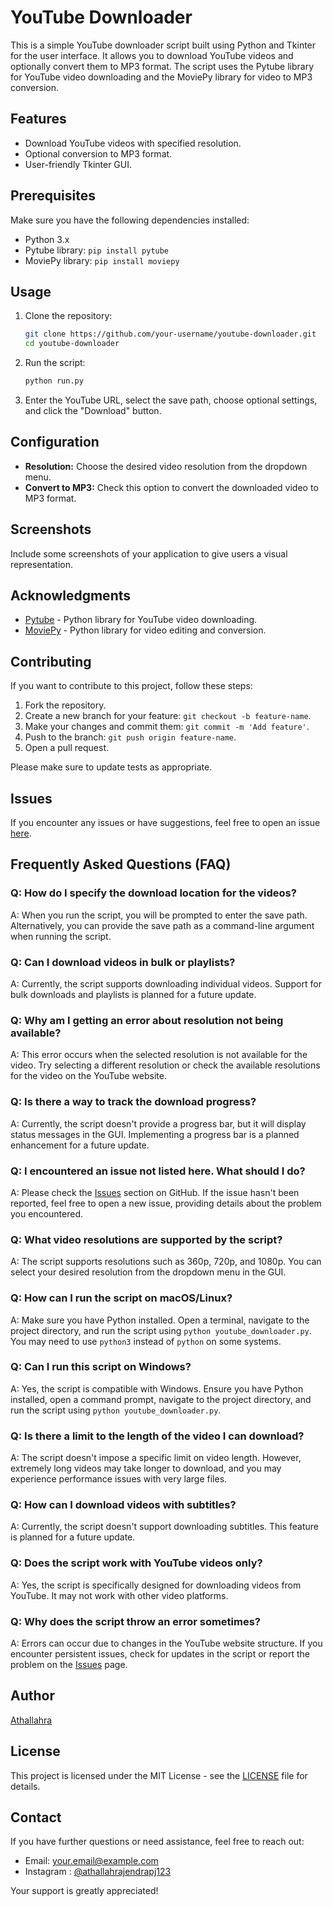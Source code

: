 # YouTube Downloader

This is a simple YouTube downloader script built using Python and Tkinter for the user interface. It allows you to download YouTube videos and optionally convert them to MP3 format. The script uses the Pytube library for YouTube video downloading and the MoviePy library for video to MP3 conversion.

## Features

- Download YouTube videos with specified resolution.
- Optional conversion to MP3 format.
- User-friendly Tkinter GUI.

## Prerequisites

Make sure you have the following dependencies installed:

- Python 3.x
- Pytube library: `pip install pytube`
- MoviePy library: `pip install moviepy`

## Usage

1. Clone the repository:

    ```bash
    git clone https://github.com/your-username/youtube-downloader.git
    cd youtube-downloader
    ```

2. Run the script:

    ```bash
    python run.py
    ```

3. Enter the YouTube URL, select the save path, choose optional settings, and click the "Download" button.

## Configuration

- **Resolution:** Choose the desired video resolution from the dropdown menu.
- **Convert to MP3:** Check this option to convert the downloaded video to MP3 format.

## Screenshots

Include some screenshots of your application to give users a visual representation.

## Acknowledgments

- [Pytube](https://github.com/pytube/pytube) - Python library for YouTube video downloading.
- [MoviePy](https://github.com/Zulko/moviepy) - Python library for video editing and conversion.

## Contributing

If you want to contribute to this project, follow these steps:

1. Fork the repository.
2. Create a new branch for your feature: `git checkout -b feature-name`.
3. Make your changes and commit them: `git commit -m 'Add feature'`.
4. Push to the branch: `git push origin feature-name`.
5. Open a pull request.

Please make sure to update tests as appropriate.

## Issues

If you encounter any issues or have suggestions, feel free to open an issue [here](https://github.com/Athallah1234/Youtube-Downloader/issues).

## Frequently Asked Questions (FAQ)

### Q: How do I specify the download location for the videos?
A: When you run the script, you will be prompted to enter the save path. Alternatively, you can provide the save path as a command-line argument when running the script.

### Q: Can I download videos in bulk or playlists?
A: Currently, the script supports downloading individual videos. Support for bulk downloads and playlists is planned for a future update.

### Q: Why am I getting an error about resolution not being available?
A: This error occurs when the selected resolution is not available for the video. Try selecting a different resolution or check the available resolutions for the video on the YouTube website.

### Q: Is there a way to track the download progress?
A: Currently, the script doesn't provide a progress bar, but it will display status messages in the GUI. Implementing a progress bar is a planned enhancement for a future update.

### Q: I encountered an issue not listed here. What should I do?
A: Please check the [Issues](https://github.com/Athallah1234/Youtube-Downloader/issues) section on GitHub. If the issue hasn't been reported, feel free to open a new issue, providing details about the problem you encountered.

### Q: What video resolutions are supported by the script?
A: The script supports resolutions such as 360p, 720p, and 1080p. You can select your desired resolution from the dropdown menu in the GUI.

### Q: How can I run the script on macOS/Linux?
A: Make sure you have Python installed. Open a terminal, navigate to the project directory, and run the script using `python youtube_downloader.py`. You may need to use `python3` instead of `python` on some systems.

### Q: Can I run this script on Windows?
A: Yes, the script is compatible with Windows. Ensure you have Python installed, open a command prompt, navigate to the project directory, and run the script using `python youtube_downloader.py`.

### Q: Is there a limit to the length of the video I can download?
A: The script doesn't impose a specific limit on video length. However, extremely long videos may take longer to download, and you may experience performance issues with very large files.

### Q: How can I download videos with subtitles?
A: Currently, the script doesn't support downloading subtitles. This feature is planned for a future update.

### Q: Does the script work with YouTube videos only?
A: Yes, the script is specifically designed for downloading videos from YouTube. It may not work with other video platforms.

### Q: Why does the script throw an error sometimes?
A: Errors can occur due to changes in the YouTube website structure. If you encounter persistent issues, check for updates in the script or report the problem on the [Issues](https://github.com/Athallah1234/Youtube-Downloader/issues) page.

## Author

[Athallahra](https://github.com/Athallah1234)

## License

This project is licensed under the MIT License - see the [LICENSE](LICENSE) file for details.

## Contact

If you have further questions or need assistance, feel free to reach out:

- Email: your.email@example.com
- Instagram : [@athallahrajendrapj123](https://instagram.com/athallahrajendrapj123)

Your support is greatly appreciated!
